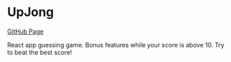 # UpJong

[GitHub Page](https://jdneb220.github.io/upjong/)

React app guessing game.  Bonus features while your score is above 10.  Try to beat the best score!
